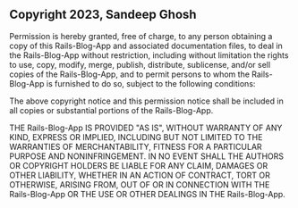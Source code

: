 ## Copyright 2023, Sandeep Ghosh

Permission is hereby granted, free of charge, to any person obtaining a copy of this Rails-Blog-App and associated documentation files, to deal in the Rails-Blog-App without restriction, including without limitation the rights to use, copy, modify, merge, publish, distribute, sublicense, and/or sell copies of the Rails-Blog-App, and to permit persons to whom the Rails-Blog-App is furnished to do so, subject to the following conditions:

The above copyright notice and this permission notice shall be included in all copies or substantial portions of the Rails-Blog-App.

THE Rails-Blog-App IS PROVIDED "AS IS", WITHOUT WARRANTY OF ANY KIND, EXPRESS OR IMPLIED, INCLUDING BUT NOT LIMITED TO THE WARRANTIES OF MERCHANTABILITY, FITNESS FOR A PARTICULAR PURPOSE AND NONINFRINGEMENT. IN NO EVENT SHALL THE AUTHORS OR COPYRIGHT HOLDERS BE LIABLE FOR ANY CLAIM, DAMAGES OR OTHER LIABILITY, WHETHER IN AN ACTION OF CONTRACT, TORT OR OTHERWISE, ARISING FROM, OUT OF OR IN CONNECTION WITH THE Rails-Blog-App OR THE USE OR OTHER DEALINGS IN THE Rails-Blog-App.
